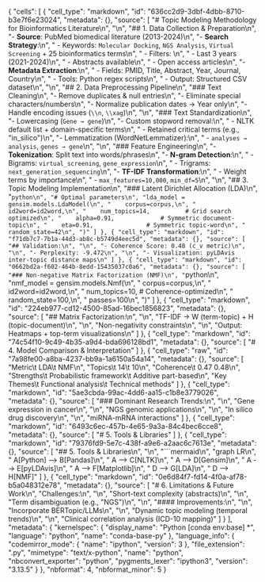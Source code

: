 {
 "cells": [
  {
   "cell_type": "markdown",
   "id": "636cc2d9-3dbf-4dbb-8710-b3e7f6e23024",
   "metadata": {},
   "source": [
    "# Topic Modeling Methodology for Bioinformatics Literature\n",
    "\n",
    "## 1. Data Collection & Preparation\n",
    "- **Source**: PubMed biomedical literature (2013-2024)\n",
    "- **Search Strategy**:\n",
    "  - Keywords: `Molecular Docking`, `NGS Analysis`, `Virtual Screening` + 25 bioinformatics terms\n",
    "  - Filters: \n",
    "    - Last 3 years (2021-2024)\n",
    "    - Abstracts available\n",
    "    - Open access articles\n",
    "- **Metadata Extraction**:\n",
    "  - Fields: PMID, Title, Abstract, Year, Journal, Country\n",
    "  - Tools: Python regex scripts\n",
    "  - Output: Structured CSV dataset\n",
    "\n",
    "## 2. Data Preprocessing Pipeline\n",
    "### Text Cleaning\n",
    "- Remove duplicates & null entries\n",
    "- Eliminate special characters/numbers\n",
    "- Normalize publication dates → Year only\n",
    "- Handle encoding issues (`\\n`, `\\xag`)\n",
    "\n",
    "### Text Standardization\n",
    "- Lowercasing (`Gene → gene`)\n",
    "- Custom stopword removal:\n",
    "  - NLTK default list + domain-specific terms\n",
    "  - Retained critical terms (e.g., \"in_silico\")\n",
    "- Lemmatization (WordNetLemmatizer):\n",
    "  - `analyses → analysis`, `genes → gene`\n",
    "\n",
    "### Feature Engineering\n",
    "- **Tokenization**: Split text into words/phrases\n",
    "- **N-gram Detection**:\n",
    "  - Bigrams: `virtual_screening`, `gene_expression`\n",
    "  - Trigrams: `next_generation_sequencing`\n",
    "- **TF-IDF Transformation**:\n",
    "  - Weight terms by importance\n",
    "  - `max_features=10,000`, `min_df=5`\n",
    "\n",
    "## 3. Topic Modeling Implementation\n",
    "### Latent Dirichlet Allocation (LDA)\n",
    "```python\n",
    "# Optimal parameters\n",
    "lda_model = gensim.models.LdaModel(\n",
    "    corpus=corpus,\n",
    "    id2word=id2word,\n",
    "    num_topics=14,          # Grid search optimized\n",
    "    alpha=0.91,             # Symmetric document-topic\n",
    "    eta=0.91,               # Symmetric topic-word\n",
    "    random_state=42\n",
    ")"
   ]
  },
  {
   "cell_type": "markdown",
   "id": "f71db7c7-7b1a-44d3-ab8c-b5749d4eec5d",
   "metadata": {},
   "source": [
    "## Validation:\n",
    "\n",
    "- Coherence Score: 0.48 (c_v metric)\n",
    "\n",
    "- Perplexity: -9.472\n",
    "\n",
    "- Visualization: pyLDAvis inter-topic distance maps\n"
   ]
  },
  {
   "cell_type": "markdown",
   "id": "0662bd2a-f602-464b-8edd-15435037c0a6",
   "metadata": {},
   "source": [
    "### Non-negative Matrix Factorization (NMF)\n",
    "```python\n",
    "nmf_model = gensim.models.Nmf(\n",
    "    corpus=corpus,\n",
    "    id2word=id2word,\n",
    "    num_topics=10,          # Coherence-optimized\n",
    "    random_state=100,\n",
    "    passes=100\n",
    ")"
   ]
  },
  {
   "cell_type": "markdown",
   "id": "224eb977-cd12-4500-85ad-16bec1856823",
   "metadata": {},
   "source": [
    "## Matrix Factorization:\n",
    "\n",
    "TF-IDF → W (term-topic) + H (topic-document)\n",
    "\n",
    "Non-negativity constraints\n",
    "\n",
    "Output: Heatmaps + top-term visualizations\n"
   ]
  },
  {
   "cell_type": "markdown",
   "id": "74c54f10-9c49-4b35-a9d4-bda696128bd1",
   "metadata": {},
   "source": [
    "# 4. Model Comparison & Interpretation"
   ]
  },
  {
   "cell_type": "raw",
   "id": "7a98fe00-a8ba-4237-bb9a-1a6150a54a14",
   "metadata": {},
   "source": [
    "Metric\t         LDA\t                       NMF\n",
    "Topics\t          14\t                       10\n",
    "Coherence\t     0.47                         0.48\n",
    "Strengths\t Probabilistic framework\t  Additive part-based\n",
    "Key Themes\t  Functional analysis\t       Technical methods"
   ]
  },
  {
   "cell_type": "markdown",
   "id": "5ae3cbda-99ac-4dd6-aa15-c1b8e3779026",
   "metadata": {},
   "source": [
    "### Dominant Research Trends:\n",
    "\n",
    "Gene expression in cancer\n",
    "\n",
    "NGS genomic applications\n",
    "\n",
    "In silico drug discovery\n",
    "\n",
    "miRNA-mRNA interactions"
   ]
  },
  {
   "cell_type": "markdown",
   "id": "6493c6ec-457b-4e65-9a3a-84c4bec6cce8",
   "metadata": {},
   "source": [
    "# 5. Tools & Libraries"
   ]
  },
  {
   "cell_type": "markdown",
   "id": "79376fd9-5e7c-438f-a9e6-a2aac6c7613e",
   "metadata": {},
   "source": [
    "## 5. Tools & Libraries\n",
    "\n",
    "```mermaid\n",
    "graph LR\n",
    "    A[Python] --> B[Pandas]\n",
    "    A --> C[NLTK]\n",
    "    A --> D[Gensim]\n",
    "    A --> E[pyLDAvis]\n",
    "    A --> F[Matplotlib]\n",
    "    D --> G[LDA]\n",
    "    D --> H[NMF]"
   ]
  },
  {
   "cell_type": "markdown",
   "id": "0e6d84f7-fd14-4f0a-af78-b5a048312e78",
   "metadata": {},
   "source": [
    "# 6. Limitations & Future Work\n",
    "Challenges:\n",
    "\n",
    "Short-text complexity (abstracts)\n",
    "\n",
    "Term disambiguation (e.g., \"NGS\")\n",
    "\n",
    "#### Improvements:\n",
    "\n",
    "Incorporate BERTopic/LLMs\n",
    "\n",
    "Dynamic topic modeling (temporal trends)\n",
    "\n",
    "Clinical correlation analysis (ICD-10 mapping)"
   ]
  }
 ],
 "metadata": {
  "kernelspec": {
   "display_name": "Python [conda env:base] *",
   "language": "python",
   "name": "conda-base-py"
  },
  "language_info": {
   "codemirror_mode": {
    "name": "ipython",
    "version": 3
   },
   "file_extension": ".py",
   "mimetype": "text/x-python",
   "name": "python",
   "nbconvert_exporter": "python",
   "pygments_lexer": "ipython3",
   "version": "3.13.5"
  }
 },
 "nbformat": 4,
 "nbformat_minor": 5
}
